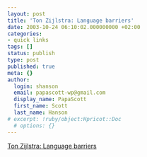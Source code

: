 ```yaml
---
layout: post
title: 'Ton Zijlstra: Language barriers'
date: 2003-10-24 06:10:02.000000000 +02:00
categories:
- quick links
tags: []
status: publish
type: post
published: true
meta: {}
author:
  login: shanson
  email: papascott-wp@gmail.com
  display_name: PapaScott
  first_name: Scott
  last_name: Hanson
# excerpt: !ruby/object:Hpricot::Doc
  # options: {}
---
```

<p><a title="and how they can be overcome" href="http://www.zylstra.org/blog/archives/001128.html">Ton Zijlstra: Language barriers</a></p>

